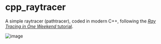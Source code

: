 # cpp_raytracer
A simple raytracer (pathtracer), coded in modern C++, following the [_Ray Tracing in One Weekend_ tutorial](https://raytracing.github.io/books/RayTracingInOneWeekend.html).

![image](https://github.com/DeltaPavonis/cpp_raytracer/assets/29691867/acb94d2e-0dbd-4b78-b4aa-a457c111311a)

